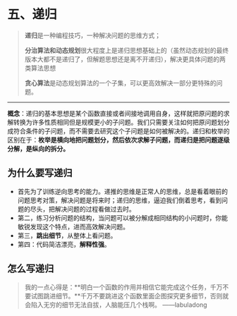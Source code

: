 # 五、递归

> **递归**是一种编程技巧，一种解决问题的思维方式；
>
> **分治算法和动态规划**很大程度上是递归思想基础上的（虽然动态规划的最终版本大都不是递归了，但解题思想还是离不开递归），解决更具体问题的两类算法思想
>
> **贪心算法**是动态规划算法的一个子集，可以更高效解决一部分更特殊的问题。

***

**概念**：递归的基本思想是某个函数直接或者间接地调用自身，这样就把原问题的求解转换为许多性质相同但是规模更小的子问题。我们只需要关注如何把原问题划分成符合条件的子问题，而不需要去研究这个子问题是如何被解决的。递归和枚举的区别在于：**枚举是横向地把问题划分，然后依次求解子问题，而递归是把问题逐级分解，是纵向的拆分。**

## 为什么要写递归

- 首先为了训练逆向思考的能力。递推的思维是正常人的思维，总是看着眼前的问题思考对策，解决问题是将来时；递归的思维，逼迫我们倒着思考，看到问题的尽头，把解决问题的过程看做过去时。
- 第二，练习分析问题的结构，当问题可以被分解成相同结构的小问题时，你能敏锐发现这个特点，进而高效解决问题。
- 第三，**跳出细节**，从整体上看问题。
- 第四：代码简洁漂亮，**解释性强**。

## 怎么写递归

> 我的一点心得是：**明白一个函数的作用并相信它能完成这个任务，千万不要试图跳进细节。**千万不要跳进这个函数里面企图探究更多细节，否则就会陷入无穷的细节无法自拔，人脑能压几个栈啊。                                                                                        ——labuladong